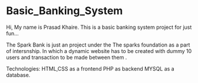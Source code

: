 # Basic_Banking_System
Hi, My name is Prasad Khaire. This is a basic banking system project for just fun...

The Spark Bank is just an project under the The sparks foundation as a part of intersnship. In which a dynamic website 
has to be created with dummy 10 users and transaction to be made between them .

Technologies:
HTML,CSS as a frontend 
PHP as backend 
MYSQL as a database.  
